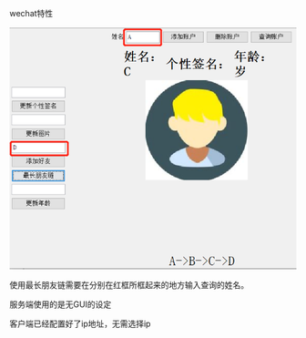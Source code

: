 wechat特性

![](src/main/resources/2022-05-26-15-49-04-image.png)

使用最长朋友链需要在分别在红框所框起来的地方输入查询的姓名。

服务端使用的是无GUI的设定

客户端已经配置好了ip地址，无需选择ip
